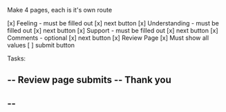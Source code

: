 Make 4 pages, each is it's own route
<!-- [ ] Home page
    [ ] start survey button -->
[x] Feeling - must be filled out
    [x] next button
[x] Understanding - must be filled out
    [x] next button
[x] Support - must be filled out
    [x] next button
[x] Comments - optional
    [x] next button
[x] Review Page
    [x] Must show all values
    [ ] submit button
<!-- [ ] Thank you Page
    [ ] return to home button -->



Tasks:
<!-- D O N E----------------------------------------------
-- Link pages in App
-- create next buttons
-- Feeling reducer
-- Understanding reducer
-- Suppor reducer
-- Comments reducer
-- Review page useSelector
 ----D O N E -------------------------------------------------------->
-- Review page submits
-- Thank you
-- 
-- 
-- 